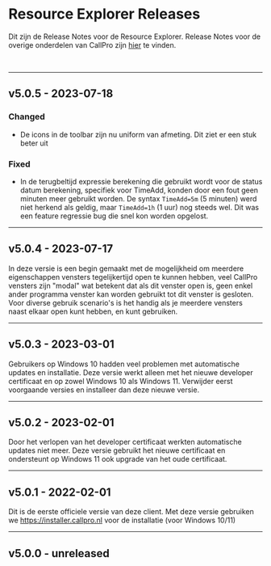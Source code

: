 # Resource Explorer Releases
Dit zijn de Release Notes voor de Resource Explorer. Release Notes voor de overige onderdelen van CallPro zijn [hier](/releases/v5/release-notes) te vinden.

<br/>

***
## v5.0.5 - 2023-07-18
### Changed
- De icons in de toolbar zijn nu uniform van afmeting. Dit ziet er een stuk beter uit
### Fixed
- In de terugbeltijd expressie berekening die gebruikt wordt voor de status datum berekening, specifiek voor TimeAdd, konden door een fout geen minuten meer gebruikt worden. De syntax `TimeAdd=5m` (5 minuten) werd niet herkend als geldig, maar `TimeAdd=1h` (1 uur) nog steeds wel. Dit was een feature regressie bug die snel kon worden opgelost.

***
## v5.0.4 - 2023-07-17
In deze versie is een begin gemaakt met de mogelijkheid om meerdere eigenschappen vensters tegelijkertijd open te kunnen hebben, veel CallPro vensters zijn "modal" wat betekent dat als dit venster open is, geen enkel ander programma venster kan worden gebruikt tot dit venster is gesloten. Voor diverse gebruik scenario's is het handig als je meerdere vensters naast elkaar open kunt hebben, en kunt gebruiken.

***
## v5.0.3 - 2023-03-01
Gebruikers op Windows 10 hadden veel problemen met automatische updates en installatie. Deze versie werkt alleen met het nieuwe developer certificaat en op zowel Windows 10 als Windows 11. Verwijder eerst voorgaande versies en installeer dan deze nieuwe versie.

***
## v5.0.2 - 2023-02-01
Door het verlopen van het developer certificaat werkten automatische updates niet meer. Deze versie gebruikt het nieuwe certificaat en ondersteunt op Windows 11 ook upgrade van het oude certificaat.

***
## v5.0.1 - 2022-02-01
Dit is de eerste officiele versie van deze client. Met deze versie gebruiken we https://installer.callpro.nl voor de installatie (voor Windows 10/11)


***
## v5.0.0 - unreleased
